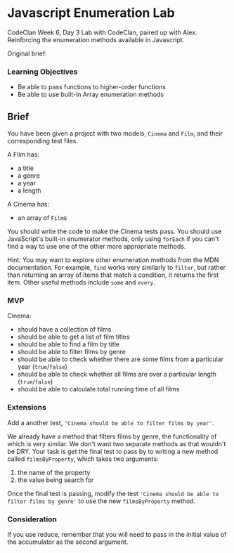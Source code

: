 # Javascript Enumeration Lab 

CodeClan Week 6, Day 3 Lab with CodeClan, paired up with Alex. Reinforcing the enumeration methods available in Javascript.

Original brief:

### Learning Objectives

- Be able to pass functions to higher-order functions
- Be able to use built-in Array enumeration methods

## Brief

You have been given a project with two models, `Cinema` and `Film`, and their corresponding test files.

A Film has:

- a title
- a genre
- a year
- a length

A Cinema has:

- an array of `Film`s

You should write the code to make the Cinema tests pass. You should use JavaScript's built-in enumerator methods, only using `forEach` if you can't find a way to use one of the other more appropriate methods.

Hint: You may want to explore other enumeration methods from the MDN documentation. For example, `find` works very similarly to `filter`, but rather than returning an array of items that match a condition, it returns the first item. Other useful methods include `some` and `every`.

### MVP

Cinema:

- should have a collection of films
- should be able to get a list of film titles
- should be able to find a film by title
- should be able to filter films by genre
- should be able to check whether there are some films from a particular year (`true`/`false`)
- should be able to check whether all films are over a particular length (`true`/`false`)
- should be able to calculate total running time of all films

### Extensions

Add a another test, `'Cinema should be able to filter films by year'`.

We already have a method that filters films by genre, the functionality of which is very similar. We don't want two separate methods as that wouldn't be DRY. Your task is get the final test to pass by to writing a new method called `filmsByProperty`, which takes two arguments:

1. the name of the property
2. the value being search for

Once the final test is passing, modify the test `'Cinema should be able to filter films by genre'` to use the new `filmsByProperty` method.

### Consideration

If you use reduce, remember that you will need to pass in the initial value of the accumulator as the second argument.
